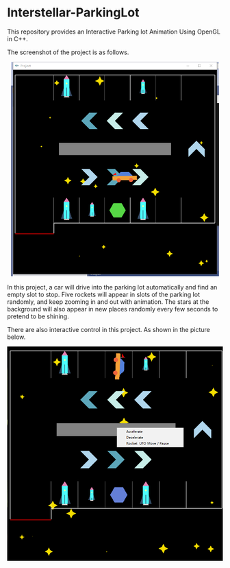 # Interstellar-ParkingLot
This repository provides an Interactive Parking lot Animation Using OpenGL in C++. 

The screenshot of the project is as follows.

<p align="center">
 <img src="figure/parkinglot_normal.png" height="500"/>
</p >

In this project, a car will drive into the parking lot automatically and find an empty slot to stop. Five rockets will appear in slots of the parking lot randomly, and keep zooming in and out with animation. The stars at the background will also appear in new places randomly every few seconds to pretend to be shining.

There are also interactive control in this project. As shown in the picture below.
<p align="center">
 <img src="figure/parkinglot_interactive.png" height="500"/>
</p >
